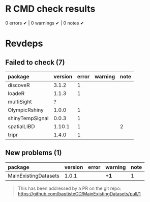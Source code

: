# R CMD check results

0 errors ✔ | 0 warnings ✔ | 0 notes ✔

# Revdeps
## Failed to check (7)

|package         |version |error |warning |note |
|:---------------|:-------|:-----|:-------|:----|
|discoveR        |3.1.2   |1     |        |     |
|loadeR          |1.1.3   |1     |        |     |
|multiSight      |?       |      |        |     |
|OlympicRshiny   |1.0.0   |1     |        |     |
|shinyTempSignal |0.0.3   |1     |        |     |
|spatialLIBD     |1.10.1  |1     |        |2    |
|tripr           |1.4.0   |1     |        |     |

## New problems (1)

|package              |version |error |warning |note |
|:--------------------|:-------|:-----|:-------|:----|
|MainExistingDatasets|1.0.1   |      |__+1__  |1    |

> This  has been addressed by a PR on the git repo: https://github.com/baptisteCD/MainExistingDatasets/pull/1